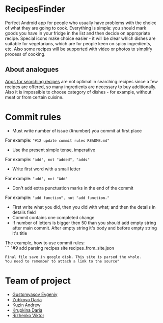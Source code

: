# RecipesFinder
Perfect Android app for people who usually have problems with the choice of what they are going to cook.
Everything is simple: you should mark goods you have in your fridge in the list and then decide on appropriate recipe. 
Special icons make choice easier - it will be clear which dishes are suitable for vegetarians, which are for people keen on spicy ingredients, etc.
Also some recipes will be supported with video or photos to simplify process of cooking.

## About analogues
[Apps for searching recipes](https://play.google.com/store/apps/details?id=com.ggl.jr.cookbooksearchbyingredients&showAllReviews=true)
are not optimal in searching recipes since a few recipes are offered, so many ingredients are necessary to buy additionally.
Also it is impossible to choose category of dishes - for example, without meat or from certain cuisine.





# Commit rules
* Must write number of issue (#number) you commit at first place 
 
For example: `"#12 update commit rules README.md"`
* Use the present simple tense, imperative 
 
For example: `"add", not "added", "adds"`
* Write first word with a small letter 
 
For example: `"add", not "Add"`
* Don't add extra punctuation marks in the end of the commit 
 
For example: `"add function", not "add function."`
* First write what you did, then you did with what; and then the details in details field
* Commit contains one completed change
* If number of letters is bigger then 50 than you should add empty string after main commit. After empty string it's body and before empty string it's title 

The example, how to use commit rules:    
    ```
    "#9 add parsing recipes site recipes_from_site.json
 
    Final file save in google disk. This site is parsed the whole. 
    You need to remember to attach a link to the source"
# Team of project
- [Gustomyasov Evgeniy](https://github.com/YudzhinNSK)
- [Zubkova Daria](https://github.com/DariaZubkova)
- [Kuzin Andrew](https://github.com/Kexon5)
- [Krupkina Daria](https://github.com/DariaKrup)
- [Rizhenko Viktor](https://github.com/WiillyWonka)
